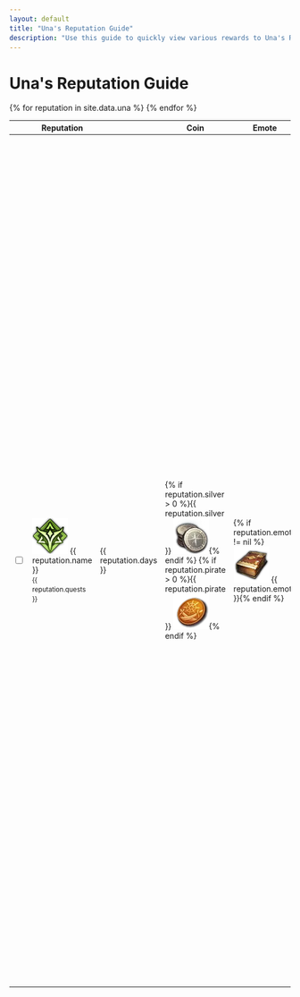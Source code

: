 ```yaml
---
layout: default
title: "Una's Reputation Guide"
description: "Use this guide to quickly view various rewards to Una's Reputation, and keep track of ones that have already been completed."
---
```


<h1>Una's Reputation Guide</h1>

<div class="progressbar-container">
  <div class="progressbar-bar"></div>
  <div class="progressbar-label"></div>
</div>
<div class = "ready"></div>

<table id="sortUna">
  <thead>
    <tr>
      <th class="no-sort"></th>
      <th>Reputation</th>
      <th data-toggle="tooltip" data-placement="top" title="Minimum days to acquire."><i style="font-size:30px" class="las la-calendar-day"></i></th>
      <th>Coin</th>
      <th>Emote</th>
      <th>Potion</th>
      <th>Craft</th>
      <th>Collection</th>
      <th>Mount</th>
      <th>Card</th>
      <th>Island Token</th>
      <th>Other</th>
    </tr>
  </thead>
  <tbody>
    {% for reputation in site.data.una %}
      <tr>
        <td>
          <input type="checkbox" id="{{ reputation.id }}" class="box">
        </td>
        <td> 
          <img class="lost-icon" src="/assets/img/icon/una.png" /> {{ reputation.name }}
          <br />
          <small>{{ reputation.quests }}</small>
        </td>
        <td> 
          <span data-toggle="tooltip" data-placement="top" title="Minimum days to acquire.">{{ reputation.days }}</span>
        </td>  
        <td>{% if reputation.silver > 0 %}{{ reputation.silver }} <img class="lost-icon" src="/assets/img/icon/silver.png" />{% endif %}
        {% if reputation.pirate > 0 %}{{ reputation.pirate }} <img class="lost-icon" src="/assets/img/icon/pirate.png" />{% endif %}</td>
        <td>{% if reputation.emote != nil %}<img class="lost-icon" src="/assets/img/icon/emote.png" /> {{ reputation.emote }}{% endif %}</td>
        <td>
          {% if reputation.charisma == true %}<img class="lost-icon" src="/assets/img/icon/Charisma.png" /> Charisma<br />{% endif %}
          {% if reputation.wisdom == true %}<img class="lost-icon" src="/assets/img/icon/Wisdom.png" /> Wisdom<br />{% endif %}
          {% if reputation.courage == true %}<img class="lost-icon" src="/assets/img/icon/Courage.png" /> Courage<br />{% endif %}
          {% if reputation.kindness == true %}<img class="lost-icon" src="/assets/img/icon/Kindness.png" /> Kindness<br />{% endif %}
          {% if reputation.crit == true %}<img class="lost-icon" src="/assets/img/icon/Crit.png" /> Crit<br />{% endif %}
          {% if reputation.domination == true %}<img class="lost-icon" src="/assets/img/icon/Domination.png" /> Domination<br />{% endif %}
          {% if reputation.endurance == true %}<img class="lost-icon" src="/assets/img/icon/Endurance.png" /> Endurance<br />{% endif %}
          {% if reputation.expertise == true %}<img class="lost-icon" src="/assets/img/icon/Expertise.png" /> Expertise<br />{% endif %}
          {% if reputation.swiftness == true %}<img class="lost-icon" src="/assets/img/icon/Swiftness.png" /> Swiftness<br />{% endif %}
          {% if reputation.specialization == true %}<img class="lost-icon" src="/assets/img/icon/Specialization Increase.png" /> Specialization Increase<br />{% endif %}
          {% if reputation.vitality == true %}<img class="lost-icon" src="/assets/img/icon/Vitality Increase.png" /> Vitality Increase<br />{% endif %}
          {% if reputation.stat == true %}<img class="lost-icon" src="/assets/img/icon/Stat Increase.png" /> Stat Increase<br />{% endif %}
          {% if reputation.skill == true %}<img class="lost-icon" src="/assets/img/icon/Skill Point.png" /> Skill Point<br />{% endif %}
        </td>
        <td>{% if reputation.craft != nil %}<img class="lost-icon" src="/assets/img/icon/crafting.png" /> Crafting Recipe: {{ reputation.craft }}{% endif %}</td>
        <td>
          {% if reputation.giant != nil %} <img class="lost-icon" src="/assets/img/icon/giant-heart.png" /> {{ reputation.giant }} Giant Heart {% endif %}
          {% if reputation.masterpiece != nil %} <img class="lost-icon" src="/assets/img/icon/masterpiece.png" />Masterpiece {{ reputation.masterpiece }} {% endif %}
          {% if reputation.omnium != nil %} <img class="lost-icon" src="/assets/img/icon/omnium.png" /> Omnium Star {{ reputation.omnium }} {% endif %}
        </td>
        <td>{% if reputation.mount != nil %}Mount: {{ reputation.mount }} {% endif %}</td>
        <td>{% if reputation.card != nil %}<img class="lost-icon" src="/assets/img/icon/card.png" /> {{ reputation.card }} {% endif %}</td>
        <td>{% if reputation.island != nil %}<img class="lost-icon" src="/assets/img/icon/island.png" /> {{ reputation.island }} {% endif %}</td>
        <td>{% if reputation.other != nil %}{{ reputation.other }} {% endif %}</td>
      </tr>
    {% endfor %}
  </tbody>
</table>

<script>
      $(document).ready( function () {
          $('#sortUna').dataTable( {
              searchPanes: {
                  columns: [],
                  panes: [{
                      header: 'Coin Reward',
                      options: [{
                          label: 'Silver',
                          value: function(rowData, rowIdx){
                              return rowData[3] == '<img class="lost-icon" src="/assets/img/icon/silver.png">';
                          },{
                          label: 'Pirate Coin',
                          value: function(rowData, rowIdx){
                              return rowData[3] == '<img class="lost-icon" src="/assets/img/icon/pirate.png">';
                          },{
                          label: 'Gold',
                          value: function(rowData, rowIdx){
                              return rowData[3] == '<img class="lost-icon" src="/assets/img/icon/gold.png">';
                          },
                      }]
                  }]
              },
              dom: 'Plfrtip',
              "paging": false,
              responsive: {
                  details: {
                      display: $.fn.dataTable.Responsive.display.childRowImmediate,
                      type: 'none',
                      target: ''
                  }
              },
              "order": [],
              "columnDefs": [ {
                    "targets": 'no-sort',
                    "orderable": false,
              } ]
          } );
    } );
</script>
